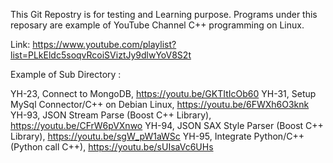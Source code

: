This Git Repostry is for testing and Learning purpose. Programs under this reposary are example of YouTube Channel C++ programming on Linux.

Link: https://www.youtube.com/playlist?list=PLkEldc5soqvRcoiSViztJy9dlwYoV8S2t

Example of Sub Directory :

YH-23, Connect to MongoDB,                        https://youtu.be/GKTItIcOb60
YH-31, Setup MySql Connector/C++ on Debian Linux, https://youtu.be/6FWXh6O3knk
YH-93, JSON Stream Parse (Boost C++ Library),     https://youtu.be/CFrW6pVXnwo
YH-94, JSON SAX Style Parser (Boost C++ Library), https://youtu.be/sgW_pW1aWSc
YH-95, Integrate Python/C++ (Python call C++),    https://youtu.be/sUIsaVc6UHs
